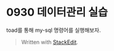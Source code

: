 # 0930 데이터관리 실습

toad를 통해 my-sql 명령어를 실행해보자.



> Written with [StackEdit](https://stackedit.io/).
<!--stackedit_data:
eyJoaXN0b3J5IjpbLTIwMDIzODIyMTUsMTgwMjk4NzI3NV19
-->